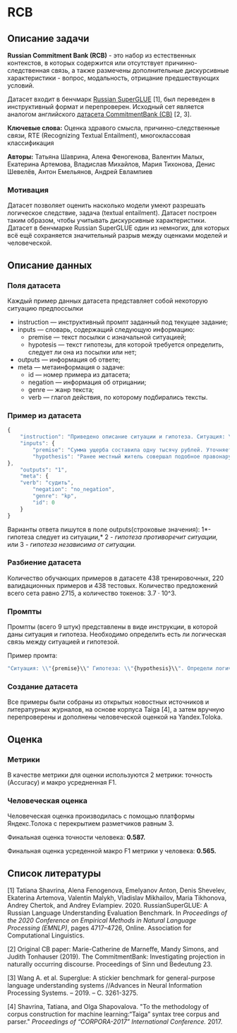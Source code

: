# RCB

## Описание задачи

**Russian Commitment Bank (RCB)** - это набор из естественных контекстов, в которых содержится или отсутствует причинно-следственная связь, а также размечены дополнительные дискурсивные характеристики - вопрос, модальность, отрицание предшествующих условий.

Датасет входит в бенчмарк [Russian SuperGLUE](https://russiansuperglue.com/tasks/task_info/RCB) [1], был переведен в инструктивный формат и перепроверен. Исходный сет является аналогом английского [датасета CommitmentBank (CB)](https://github.com/mcdm/CommitmentBank) [2, 3].

**Ключевые слова:** Оценка здравого смысла, причинно-следственные связи, RTE (Recognizing Textual Entailment),  многоклассовая классификация

**Авторы:** Татьяна Шаврина, Алена Феногенова, Валентин Малых, Екатерина Артемова, Владислав Михайлов, Мария Тихонова, Денис Шевелёв, Антон Емельянов, Андрей Евлампиев

### Мотивация

Датасет позволяет оценить насколько модели умеют разрешать логическое следствие, задача (textual entailment). Датасет построен таким образом, чтобы учитывать дискурсивные характеристики. Датасет в бенчмарке Russian SuperGLUE один из немногих, для которых всё ещё сохраняется значительный разрыв между оценками моделей и человеческой.

## Описание данных

### Поля датасета

Каждый пример данных датасета представляет собой некоторую ситуацию предпоссылки

- instruction — инструктивный промпт заданный под текущее задание;
- inputs — словарь, содержащий следующую информацию:
    - premise — текст посылки c изначальной ситуацией;
    - hypotesis — текст гипотезы, для которой требуется определить, следует ли она из посылки или нет;
- outputs — информация об ответе;
- meta — метаинформация о задаче:
    - id — номер примера из датасета;
    - negation — информация об отрицании;
    - genre — жанр текста;
    - verb — глагол действия, по которому подбирались тексты.

### Пример из датасета

```jsx
{
    "instruction": "Приведено описание ситуации и гипотеза. Ситуация: \\"{premise}\\" Гипотеза: \\"{hypothesis}\\". Определи отношение гипотезы к ситуации, выбери один из трех вариантов: 1 - гипотеза следует из ситуации, 2 - гипотеза противоречит ситуации, 3 - гипотеза независима от ситуации. В ответ напиши только цифру 1, 2 или 3, больше ничего не добавляй.",
    "inputs": {
		"premise": "Сумма ущерба составила одну тысячу рублей. Уточняется, что на место происшествия выехала следственная группа, которая установила личность злоумышленника. Им оказался местный житель, ранее судимый за подобное правонарушение.",
		"hypothesis": "Ранее местный житель совершал подобное правонарушение."
},
    "outputs": "1",
    "meta": {
	"verb": "судить",
        "negation": "no_negation",
        "genre": "kp",
        "id": 0
    }
}
```

Варианты ответа пишутся в поле outputs(строковые значения): 1*- гипотеза следует из ситуации,*  2 - *гипотеза противоречит ситуации,* или 3 - *гипотеза независима от ситуации.*

### Разбиение датасета

Количество обучающих примеров в датаcете 438 тренировочных, 220 валидационных примеров и 438 тестовых.  Количество предложений всего сета равно 2715, а количество токенов: 3.7 · 10^3.

### Промпты

Промпты (всего 9 штук) представлены в виде инструкции, в которой даны ситуация и гипотеза. Необходимо определить есть ли логическая связь между ситуацией и гипотезой.

Пример промта:

```jsx
"Ситуация: \\"{premise}\\" Гипотеза: \\"{hypothesis}\\". Определи логическое отношение гипотезы к ситуации, возможен один из трех вариантов: 1 - гипотеза следует из ситуации, 2 - гипотеза противоречит ситуации, 3 - гипотеза независима от ситуации. В ответ напиши только цифру 1, 2 или 3, больше ничего не добавляй."
```

### Создание датасета

Все примеры были собраны из открытых новостных источников и литературных журналов, на основе корпуса Taiga [4], а затем вручную перепроверены и дополнены человеческой оценкой на Yandex.Toloka.

## Оценка

### Метрики

В качестве метрики для оценки используются 2 метрики: точность (Accuracy) и макро усредненная F1.

### Человеческая оценка

Человеческая оценка производилась с помощью платформы Яндекс.Толока с перекрытием разметчиков равным 3.

Финальная оценка точности человека: **0.587.**

Финальная оценка усреденной макро F1 метрики у человека: **0.565.**

## Список литературы

[1] Tatiana Shavrina, Alena Fenogenova, Emelyanov Anton, Denis Shevelev, Ekaterina Artemova, Valentin Malykh, Vladislav Mikhailov, Maria Tikhonova, Andrey Chertok, and Andrey Evlampiev. 2020. RussianSuperGLUE: A Russian Language Understanding Evaluation Benchmark. In *Proceedings of the 2020 Conference on Empirical Methods in Natural Language Processing (EMNLP)*, pages 4717–4726, Online. Association for Computational Linguistics.

[2] Original CB paper: Marie-Catherine de Marneffe, Mandy Simons, and Judith Tonhauser (2019). The CommitmentBank: Investigating projection in naturally occurring discourse. Proceedings of Sinn und Bedeutung 23.

[3] Wang A. et al. Superglue: A stickier benchmark for general-purpose language understanding systems //Advances in Neural Information Processing Systems. – 2019. – С. 3261-3275.

[4] Shavrina, Tatiana, and Olga Shapovalova. "To the methodology of corpus construction for machine learning:“Taiga” syntax tree corpus and parser." *Proceedings of “CORPORA-2017” International Conference.* 2017.
